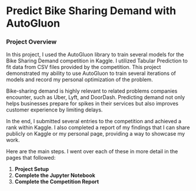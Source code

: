 # Predict Bike Sharing Demand with AutoGluon

### Project Overview

In this project, I used the AutoGluon library to train several models for the Bike Sharing Demand competition in Kaggle. I utilized Tabular Prediction to fit data from CSV files provided by the competition. This project demonstrated my ability to use AutoGluon to train several iterations of models and record my personal optimization of the problem.

Bike-sharing demand is highly relevant to related problems companies encounter, such as Uber, Lyft, and DoorDash. Predicting demand not only helps businesses prepare for spikes in their services but also improves customer experience by limiting delays.

In the end, I submitted several entries to the competition and achieved a rank within Kaggle. I also completed a report of my findings that I can share publicly on Kaggle or my personal page, providing a way to showcase my work.

Here are the main steps. I went over each of these in more detail in the pages that followed:

1. **Project Setup**
2. **Complete the Jupyter Notebook**
3. **Complete the Competition Report**

